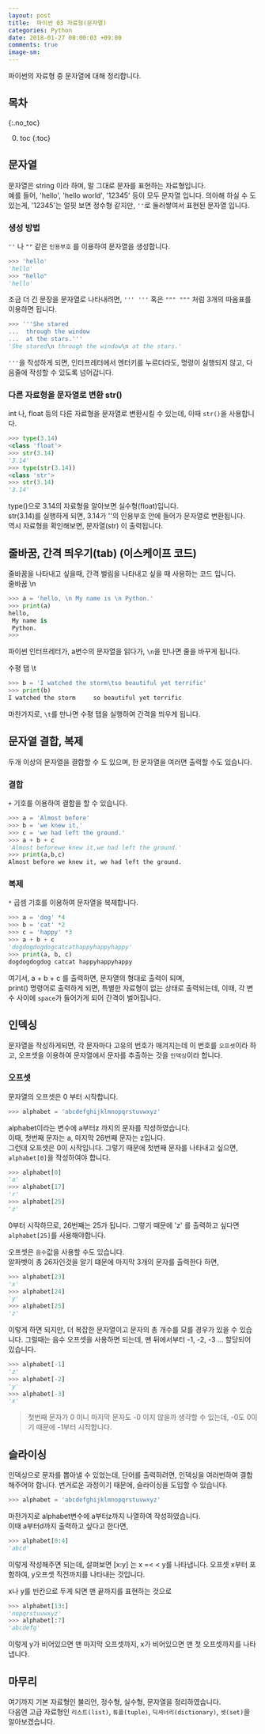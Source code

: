 ```yaml
---
layout: post
title:  파이썬 03 자료형(문자열)
categories: Python
date: 2018-01-27 00:00:03 +09:00
comments: true
image-sm:
---
```


파이썬의 자료형 중 문자열에 대해 정리합니다.

## 목차
{:.no_toc}

0. toc
{:toc}


## 문자열
문자열은 string 이라 하며, 말 그대로 문자를 표현하는 자료형입니다. <br >
예를 들어, 'hello', 'hello world', '12345' 등이 모두 문자열 입니다. 의아해 하실 수 도 있는게, '12345'는 얼핏 보면 정수형 같지만, `''`로 둘러쌓여서 표현된 문자열 입니다.

### 생성 방법
`''` 나 `""` 같은 `인용부호` 를 이용하여 문자열을 생성합니다.

```py
>>> 'hello'
'hello'
>>> "hello"
'hello'
```

조금 더 긴 문장을 문자열로 나타내려면, `''' '''` 혹은 `""" """` 처럼 3개의 따옴표를 이용하면 됩니다.

```py
>>> '''She stared
...  through the window
...  at the stars.'''
'She stared\n through the window\n at the stars.'
```

`'''`을 작성하게 되면, 인터프레터에서 엔터키를 누르더라도, 명령이 실행되지 않고, 다음줄에 작성할 수 있도록 넘어갑니다.

### 다른 자료형을 문자열로 변환 str()
int 나, float 등의 다른 자료형을 문자열로 변환시킬 수 있는데, 이때 `str()`을 사용합니다.

```py
>>> type(3.14)
<class 'float'>
>>> str(3.14)
'3.14'
>>> type(str(3.14))
<class 'str'>
>>> str(3.14)
'3.14'
```

type()으로 3.14의 자료형을 알아보면 실수형(float)입니다. <br />
str(3.14)를 실행하게 되면, 3.14가 ''의 인용부호 안에 들어가 문자열로 변환됩니다. <br />
역시 자료형을 확인해보면, 문자열(str) 이 출력됩니다.


## 줄바꿈, 간격 띄우기(tab) (이스케이프 코드)
줄바꿈을 나타내고 싶을때, 간격 벌림을 나타내고 싶을 때 사용하는 코드 입니다. <br />
줄바꿈 \n <br />
```py
>>> a = 'hello, \n My name is \n Python.'
>>> print(a)
hello,
 My name is
 Python.
>>>
```
파이썬 인터프레터가, a변수의 문자열을 읽다가, `\n`을 만나면 줄을 바꾸게 됩니다. <br />

수평 탭 \t <br />
```py
>>> b = 'I watched the storm\tso beautiful yet terrific'
>>> print(b)
I watched the storm	    so beautiful yet terrific
```

마찬가지로, `\t`를 만나면 수평 탭을 실행하여 간격을 띄우게 됩니다.

## 문자열 결합, 복제
두개 이상의 문자열을 결합할 수 도 있으며, 한 문자열을 여러면 출력할 수도 있습니다.

### 결합
`+` 기호를 이용하여 결합을 할 수 있습니다.
```py
>>> a = 'Almost before'
>>> b = 'we knew it,'
>>> c = 'we had left the ground.'
>>> a + b + c
'Almost beforewe knew it,we had left the ground.'
>>> print(a,b,c)
Almost before we knew it, we had left the ground.
```

### 복제
`*` 곱셈 기호를 이용하여 문자열을 복제합니다.
```py
>>> a = 'dog' *4
>>> b = 'cat' *2
>>> c = 'happy' *3
>>> a + b + c
'dogdogdogdogcatcathappyhappyhappy'
>>> print(a, b, c)
dogdogdogdog catcat happyhappyhappy
```

여기서, a + b + c 를 출력하면, 문자열의 형대로 출력이 되며, <br />
print() 명령어로 출력하게 되면, 특별한 자료형이 없는 상태로 출력되는데, 이때, 각 변수 사이에 `space`가 들어가게 되어 간격이 벌어집니다.

<!-- ad -->

## 인덱싱
문자열을 작성하게되면, 각 문자마다 고유의 번호가 매겨지는데 이 번호를 `오프셋`이라 하고, 오프셋을 이용하여 문자열에서 문자를 추출하는 것을 `인덱싱`이라 합니다.

### 오프셋
문자열의 오프셋은 0 부터 시작합니다.

```py
>>> alphabet = 'abcdefghijklmnopqrstuvwxyz'
```
alphabet이라는 변수에 a부터z 까지의 문자를 작성하였습니다. <br />
이때, 첫번째 문자는 a, 마지막 26번째 문자는 z입니다. <br />
그런데 오프셋은 0이 시작입니다. 그렇기 때문에 첫번째 문자를 나타내고 싶으면, `alphabet[0]`을 작성하여야 합니다.

```py
>>> alphabet[0]
'a'
>>> alphabet[17]
'r'
>>> alphabet[25]
'z'
```

0부터 시작하므로, 26번째는 25가 됩니다. 그렇기 때문에 'z' 를 출력하고 싶다면 `alphabet[25]`를 사용해야합니다.


오프셋은 `음수`값을 사용할 수도 있습니다. <br />
알파벳이 총 26자인것을 알기 떄문에 마지막 3개의 문자를 출력한다 하면,
```py
>>> alphabet[23]
'x'
>>> alphabet[24]
'y'
>>> alphabet[25]
'z'
```
이렇게 하면 되지만, 더 복잡한 문자열이고 문자의 총 개수를 모를 경우가 있을 수 있습니다. 그럴때는 음수 오프셋을 사용하면 되는데, 맨 뒤에서부터 -1, -2, -3 ... 할당되어 있습니다.

```py
>>> alphabet[-1]
'z'
>>> alphabet[-2]
'y'
>>> alphabet[-3]
'x'
```

> 첫번째 문자가 0 이니 마지막 문자도 -0 이지 않을까 생각할 수 있는데, -0도 0이기 때문에 -1부터 시작합니다.

## 슬라이싱
인덱싱으로 문자를 뽑아낼 수 있었는데, 단어를 출력하려면, 인덱싱을 여러번하여 결합해주어야 합니다. 번거로운 과정이기 때문에, 슬라이싱을 도입할 수 있습니다.
```py
>>> alphabet = 'abcdefghijklmnopqrstuvwxyz'
```

마찬가지로 alphabet변수에 a부터z까지 나열하여 작성하였습니다. <br />
이때 a부터d까지 출력하고 싶다고 한다면,
```py
>>> alphabet[0:4]
'abcd'
```

이렇게 작성해주면 되는데, 살펴보면 [x:y] 는 x =< < y를 나타냅니다. 오프셋 x부터 포함하여, y오프셋 직전까지를 나타내는 것입니다.

x나 y를 빈칸으로 두게 되면 맨 끝까지를 표현하는 것으로
```py
>>> alphabet[13:]
'nopqrstuvwxyz'
>>> alphabet[:7]
'abcdefg'
```

이렇게 y가 비어있으면 맨 마지막 오프셋까지, x가 비어있으면 맨 첫 오프셋까지를 나타냅니다.

## 마무리
여기까지 기본 자료형인 불리언, 정수형, 실수형, 문자열을 정리하였습니다. <br />
다음엔 고급 자료형인 `리스트(list)`, `튜플(tuple)`, `딕셔너리(dictionary)`, `셋(set)`을 알아보겠습니다.
